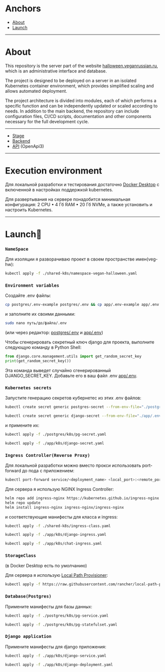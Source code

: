 # Anchors

- [About](#About)
- [Launch](#Launch)
---
# About
This repository is the server part of the website [halloween.veganrussian.ru](https://halloween.veganrussian.ru/), 
which is an administrative interface and database. 

The project is designed to be deployed on a server in an isolated Kubernetes container environment, which provides 
simplified scaling and allows automated deployment.

The project architecture is divided into modules, each of which performs a specific function and can be independently 
updated or scaled according to needs. In addition to the main backend, the repository can include configuration files, 
CI/CD scripts, documentation and other components necessary for the full development cycle.

---
- [Stage](https://github.com/Seal-Pavel/halloween.veganrussian.ru)
- [Backend](https://github.com/Seal-Pavel/halloween_vegan_backend)
- [API](https://seal-pavel.website/api/schema/swagger-ui/) (OpenApi3)

---
# Execution environment
Для локальной разработки и тестирования достаточно [Docker Desktop](https://www.docker.com/products/docker-desktop/) с включенной в настройках поддержкой kubernetes.

Для развертывания на сервере понадобится минимальная конфигурация: 2 CPU • 4 Гб RAM • 20 Гб NVMe, а также установить 
и настроить Kubernetes.

---
# Launch🚀

### `NameSpace`
Для изоляции я разворачиваю проект в своем пространстве имен(veg-hw):
```sh
kubectl apply -f ./shared-k8s/namespace-vegan-halloween.yaml
```

### `Environment variables`
Создайте .env файлы:
```sh
cp postgres/.env-example postgres/.env && cp app/.env-example app/.env
```
и заполните их своими данными:
```sh
sudo nano путь/до/файла/.env
```
(или через редактор: [postgres/.env](postgres%2F.env) и [app/.env](app%2F.env))

Чтобы сгенерировать секретный ключ django для проекта, выполните следующую команду в Python Shell:

```python
from django.core.management.utils import get_random_secret_key
print(get_random_secret_key())
```
Эта команда выведет случайно сгенерированный DJANGO_SECRET_KEY. Добавьте его в ваш файл .env [app/.env](app%2F.env).

### `Kubernetes secrets`
Запустите генерацию секретов кубернетес из этих .env файлов:
```sh
kubectl create secret generic postgres-secret --from-env-file="./postgres/.env" --namespace=veg-hw --dry-run=client -o yaml > ./postgres/k8s/pg-secret.yaml
```
```sh
kubectl create secret generic django-secret --from-env-file="./app/.env" --namespace=veg-hw --dry-run=client -o yaml > ./app/k8s/django-secret.yaml
```
и примените их:
```sh
kubectl apply -f ./postgres/k8s/pg-secret.yaml
```
```sh
kubectl apply -f ./app/k8s/django-secret.yaml
```

### `Ingress Controller(Reverse Proxy)`
Для локальной разработки можно вместо прокси использовать port-forward до пода с приложением:
```sh
kubectl port-forward service/<deployment_name> <local_port>:<remote_port> -n veg-hw
```
Для сервера я использую NGINX Ingress Controller:
```sh
helm repo add ingress-nginx https://kubernetes.github.io/ingress-nginx
helm repo update
helm install ingress-nginx ingress-nginx/ingress-nginx
```
и соответствующие манифесты для класса и ingress:
```sh
kubectl apply -f ./shared-k8s/ingress-class.yaml
```
```sh
kubectl apply -f ./app/k8s/django-ingress.yaml
```
```sh
kubectl apply -f ./app/k8s/chat-ingress.yaml
```

### `StorageClass`
(в Docker Desktop есть по умолчанию)

Для сервера я использую [Local Path Provisioner](https://github.com/rancher/local-path-provisioner):
```sh
kubectl apply -f https://raw.githubusercontent.com/rancher/local-path-provisioner/master/deploy/local-path-storage.yaml
```

### `Database(Postgres)`
Примените манифесты для базы данных:
```sh
kubectl apply -f ./postgres/k8s/pg-service.yaml
```
```sh
kubectl apply -f ./postgres/k8s/pg-statefulset.yaml
```

### `Django application`
Примените манифесты для django приложения:
```sh
kubectl apply -f ./app/k8s/django-service.yaml
```
```sh
kubectl apply -f ./app/k8s/django-deployment.yaml
```


